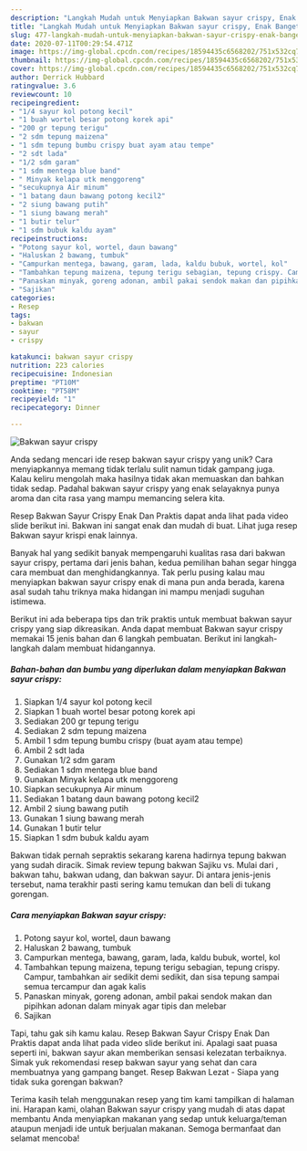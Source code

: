 ```yaml
---
description: "Langkah Mudah untuk Menyiapkan Bakwan sayur crispy, Enak Banget"
title: "Langkah Mudah untuk Menyiapkan Bakwan sayur crispy, Enak Banget"
slug: 477-langkah-mudah-untuk-menyiapkan-bakwan-sayur-crispy-enak-banget
date: 2020-07-11T00:29:54.471Z
image: https://img-global.cpcdn.com/recipes/18594435c6568202/751x532cq70/bakwan-sayur-crispy-foto-resep-utama.jpg
thumbnail: https://img-global.cpcdn.com/recipes/18594435c6568202/751x532cq70/bakwan-sayur-crispy-foto-resep-utama.jpg
cover: https://img-global.cpcdn.com/recipes/18594435c6568202/751x532cq70/bakwan-sayur-crispy-foto-resep-utama.jpg
author: Derrick Hubbard
ratingvalue: 3.6
reviewcount: 10
recipeingredient:
- "1/4 sayur kol potong kecil"
- "1 buah wortel besar potong korek api"
- "200 gr tepung terigu"
- "2 sdm tepung maizena"
- "1 sdm tepung bumbu crispy buat ayam atau tempe"
- "2 sdt lada"
- "1/2 sdm garam"
- "1 sdm mentega blue band"
- " Minyak kelapa utk menggoreng"
- "secukupnya Air minum"
- "1 batang daun bawang potong kecil2"
- "2 siung bawang putih"
- "1 siung bawang merah"
- "1 butir telur"
- "1 sdm bubuk kaldu ayam"
recipeinstructions:
- "Potong sayur kol, wortel, daun bawang"
- "Haluskan 2 bawang, tumbuk"
- "Campurkan mentega, bawang, garam, lada, kaldu bubuk, wortel, kol"
- "Tambahkan tepung maizena, tepung terigu sebagian, tepung crispy. Campur, tambahkan air sedikit demi sedikit, dan sisa tepung sampai semua tercampur dan agak kalis"
- "Panaskan minyak, goreng adonan, ambil pakai sendok makan dan pipihkan adonan dalam minyak agar tipis dan melebar"
- "Sajikan"
categories:
- Resep
tags:
- bakwan
- sayur
- crispy

katakunci: bakwan sayur crispy 
nutrition: 223 calories
recipecuisine: Indonesian
preptime: "PT10M"
cooktime: "PT58M"
recipeyield: "1"
recipecategory: Dinner

---
```



![Bakwan sayur crispy](https://img-global.cpcdn.com/recipes/18594435c6568202/751x532cq70/bakwan-sayur-crispy-foto-resep-utama.jpg)

Anda sedang mencari ide resep bakwan sayur crispy yang unik? Cara menyiapkannya memang tidak terlalu sulit namun tidak gampang juga. Kalau keliru mengolah maka hasilnya tidak akan memuaskan dan bahkan tidak sedap. Padahal bakwan sayur crispy yang enak selayaknya punya aroma dan cita rasa yang mampu memancing selera kita.

Resep Bakwan Sayur Crispy Enak Dan Praktis dapat anda lihat pada video slide berikut ini. Bakwan ini sangat enak dan mudah di buat. Lihat juga resep Bakwan sayur krispi enak lainnya.

Banyak hal yang sedikit banyak mempengaruhi kualitas rasa dari bakwan sayur crispy, pertama dari jenis bahan, kedua pemilihan bahan segar hingga cara membuat dan menghidangkannya. Tak perlu pusing kalau mau menyiapkan bakwan sayur crispy enak di mana pun anda berada, karena asal sudah tahu triknya maka hidangan ini mampu menjadi suguhan istimewa.


Berikut ini ada beberapa tips dan trik praktis untuk membuat bakwan sayur crispy yang siap dikreasikan. Anda dapat membuat Bakwan sayur crispy memakai 15 jenis bahan dan 6 langkah pembuatan. Berikut ini langkah-langkah dalam membuat hidangannya.

<!--inarticleads1-->

##### Bahan-bahan dan bumbu yang diperlukan dalam menyiapkan Bakwan sayur crispy:

1. Siapkan 1/4 sayur kol potong kecil
1. Siapkan 1 buah wortel besar potong korek api
1. Sediakan 200 gr tepung terigu
1. Sediakan 2 sdm tepung maizena
1. Ambil 1 sdm tepung bumbu crispy (buat ayam atau tempe)
1. Ambil 2 sdt lada
1. Gunakan 1/2 sdm garam
1. Sediakan 1 sdm mentega blue band
1. Gunakan  Minyak kelapa utk menggoreng
1. Siapkan secukupnya Air minum
1. Sediakan 1 batang daun bawang potong kecil2
1. Ambil 2 siung bawang putih
1. Gunakan 1 siung bawang merah
1. Gunakan 1 butir telur
1. Siapkan 1 sdm bubuk kaldu ayam


Bakwan tidak pernah sepraktis sekarang karena hadirnya tepung bakwan yang sudah diracik. Simak review tepung bakwan Sajiku vs. Mulai dari , bakwan tahu, bakwan udang, dan bakwan sayur. Di antara jenis-jenis tersebut, nama terakhir pasti sering kamu temukan dan beli di tukang gorengan. 

<!--inarticleads2-->

##### Cara menyiapkan Bakwan sayur crispy:

1. Potong sayur kol, wortel, daun bawang
1. Haluskan 2 bawang, tumbuk
1. Campurkan mentega, bawang, garam, lada, kaldu bubuk, wortel, kol
1. Tambahkan tepung maizena, tepung terigu sebagian, tepung crispy. Campur, tambahkan air sedikit demi sedikit, dan sisa tepung sampai semua tercampur dan agak kalis
1. Panaskan minyak, goreng adonan, ambil pakai sendok makan dan pipihkan adonan dalam minyak agar tipis dan melebar
1. Sajikan


Tapi, tahu gak sih kamu kalau. Resep Bakwan Sayur Crispy Enak Dan Praktis dapat anda lihat pada video slide berikut ini. Apalagi saat puasa seperti ini, bakwan sayur akan memberikan sensasi kelezatan terbaiknya. Simak yuk rekomendasi resep bakwan sayur yang sehat dan cara membuatnya yang gampang banget. Resep Bakwan Lezat - Siapa yang tidak suka gorengan bakwan? 

Terima kasih telah menggunakan resep yang tim kami tampilkan di halaman ini. Harapan kami, olahan Bakwan sayur crispy yang mudah di atas dapat membantu Anda menyiapkan makanan yang sedap untuk keluarga/teman ataupun menjadi ide untuk berjualan makanan. Semoga bermanfaat dan selamat mencoba!
